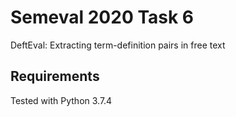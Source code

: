 # Semeval 2020 Task 6
DeftEval: Extracting term-definition pairs in free text

## Requirements
Tested with Python 3.7.4

